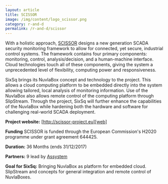 ```yaml
---
layout: article
title: SCISSOR  
image: /img/content/logo_scissor.png
category: r-and-d
permalink: /r-and-d/scissor
---
```


With a holistic approach, [SCISSOR][web] designs a new generation
SCADA security monitoring framework to allow for connected, yet
secure, industrial control systems.  The framework contains four
primary components: monitoring, control, analysis/decision, and a
human-machine interface.  Cloud technologies touch all of these
components, giving the system a unprecedented level of flexibility,
computing power and responsiveness.

SixSq brings its NuvlaBox concept and technology to the project.  This
allows a cloud computing platform to be embedded directly into the
system allowing tailored, local analysis of monitoring information.
Use of the NuvlaBox also allows remote control of the computing
platform through SlipStream.  Through the project, SixSq will further
enhance the capabilities of the NuvlaBox while hardening both the
hardware and software for challenging real-world SCADA deployment.

**Project website:** [http://scissor-project.eu][web]

**Funding** SCISSOR is funded through the European Commission's H2020
  programme under grant agreement 644425.

**Duration:** 36 Months (ends 31/12/2017) 

**Partners:** 9 lead by [Assystem][assystem] 

**Goal for SixSq:** Bringing NuvlaBox as platform for embedded cloud.
  SlipStream and concepts for general integration and remote control
  of NuvlaBoxes.

[web]: http://scissor-project.eu
[assystem]: http://www.assystem.com/en/home.html
